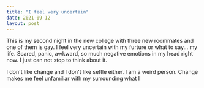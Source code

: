 ```yaml
---
title: "I feel very uncertain"
date: 2021-09-12
layout: post
---
```


This is my second night in the new college with three new roommates and one of them is gay. I feel very uncertain with my furture or what to say... my life. Scared, panic, awkward, so much negative emotions in my head right now. I just can not stop to think about it.

I don't like change and I don't like settle either. I am a weird person. Change makes me feel unfamiliar with my surrounding what I 

